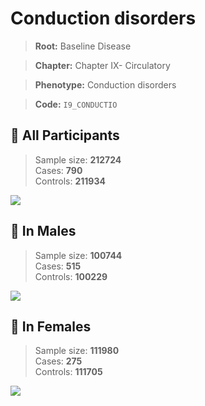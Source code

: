# Conduction disorders

> **Root:** Baseline Disease  

> **Chapter:** Chapter IX- Circulatory  

> **Phenotype:** Conduction disorders  

> **Code:** `I9_CONDUCTIO`

## 🧪 All Participants  
> Sample size: **212724**  
> Cases: **790**  
> Controls: **211934**
<img src="/Disease/Figures/ALL/Baseline/I9_CONDUCTIO.png"/>
<CsvTable src="/Disease/Data/ALL/Baseline/LG_I9_CONDUCTIO.csv" label="🔍 View full results" />

## 👨 In Males  
> Sample size: **100744**  
> Cases: **515**  
> Controls: **100229**
<img src="/Disease/Figures/Male/Baseline/I9_CONDUCTIO.png"/>
<CsvTable src="/Disease/Data/Male/Baseline/LG_I9_CONDUCTIO.csv" label="🔍 View full results" />

## 👩 In Females  
> Sample size: **111980**  
> Cases: **275**  
> Controls: **111705**
<img src="/Disease/Figures/Female/Baseline/I9_CONDUCTIO.png"/>
<CsvTable src="/Disease/Data/Female/Baseline/LG_I9_CONDUCTIO.csv" label="🔍 View full results" />
